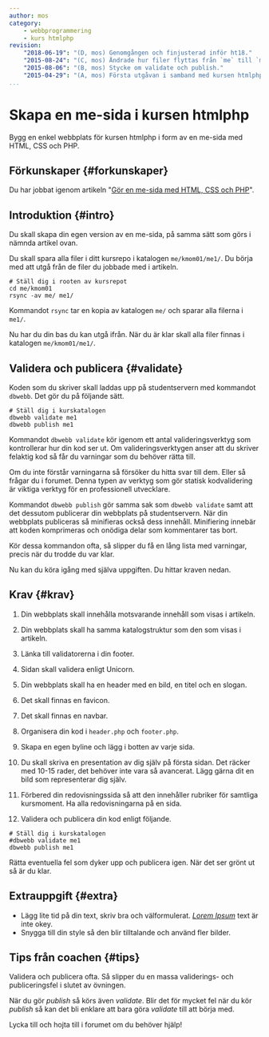 ```yaml
---
author: mos
category:
    - webbprogrammering
    - kurs htmlphp
revision:
    "2018-06-19": "(D, mos) Genomgången och finjusterad inför ht18."
    "2015-08-24": "(C, mos) Ändrade hur filer flyttas från `me` till `me1`."
    "2015-08-06": "(B, mos) Stycke om validate och publish."
    "2015-04-29": "(A, mos) Första utgåvan i samband med kursen htmlphp v2."
...
```

Skapa en me-sida i kursen htmlphp
==================================

Bygg en enkel webbplats för kursen htmlphp i form av en me-sida med HTML, CSS och PHP.

<!--more-->



Förkunskaper {#forkunskaper}
-----------------------

Du har jobbat igenom artikeln "[Gör en me-sida med HTML, CSS och PHP](kunskap/skapa-en-webbsida-med-html-css-och-php)".



Introduktion {#intro}
-----------------------

Du skall skapa din egen version av en me-sida, på samma sätt som görs i nämnda artikel ovan.

Du skall spara alla filer i ditt kursrepo i katalogen `me/kmom01/me1/`. Du börja med att utgå från de filer du jobbade med i artikeln.

```text
# Ställ dig i rooten av kursrepot
cd me/kmom01
rsync -av me/ me1/
```

Kommandot `rsync` tar en kopia av katalogen `me/` och sparar alla filerna i `me1/`.

Nu har du din bas du kan utgå ifrån. När du är klar skall alla filer finnas i katalogen `me/kmom01/me1/`.



Validera och publicera {#validate}
-----------------------

Koden som du skriver skall laddas upp på studentservern med kommandot `dbwebb`. Det gör du på följande sätt.

```text
# Ställ dig i kurskatalogen
dbwebb validate me1
dbwebb publish me1
```

Kommandot `dbwebb validate` kör igenom ett antal valideringsverktyg som kontrollerar hur din kod ser ut. Om valideringsverktygen anser att du skriver felaktig kod så får du varningar som du behöver rätta till.

Om du inte förstår varningarna så försöker du hitta svar till dem. Eller så frågar du i forumet. Denna typen av verktyg som gör statisk kodvalidering är viktiga verktyg för en professionell utvecklare.

Kommandot `dbwebb publish` gör samma sak som `dbwebb validate` samt att det dessutom publicerar din webbplats på studentservern. När din webbplats publiceras så minifieras också dess innehåll. Minifiering innebär att koden komprimeras och onödiga delar som kommentarer tas bort.

Kör dessa kommandon ofta, så slipper du få en lång lista med varningar, precis när du trodde du var klar. 

Nu kan du köra igång med själva uppgiften. Du hittar kraven nedan.



Krav {#krav}
-----------------------

1. Din webbplats skall innehålla motsvarande innehåll som visas i artikeln.

2. Din webbplats skall ha samma katalogstruktur som den som visas i artikeln.

3. Länka till validatorerna i din footer.

4. Sidan skall validera enligt Unicorn.

5. Din webbplats skall ha en header med en bild, en titel och en slogan.

6. Det skall finnas en favicon.

7. Det skall finnas en navbar.

8. Organisera din kod i `header.php` och `footer.php`.

9. Skapa en egen byline och lägg i botten av varje sida.

10. Du skall skriva en presentation av dig själv på första sidan. Det räcker med 10-15 rader, det behöver inte vara så avancerat. Lägg gärna dit en bild som representerar dig själv.

11. Förbered din redovisningssida så att den innehåller rubriker för samtliga kursmoment. Ha alla redovisningarna på en sida.

12. Validera och publicera din kod enligt följande.

```text
# Ställ dig i kurskatalogen
#dbwebb validate me1
dbwebb publish me1
```

Rätta eventuella fel som dyker upp och publicera igen. När det ser grönt ut så är du klar. 



Extrauppgift {#extra}
-----------------------

* Lägg lite tid på din text, skriv bra och välformulerat. [*Lorem Ipsum*](https://sv.wikipedia.org/wiki/Lorem_ipsum) text är inte okey.
* Snygga till din style så den blir tilltalande och använd fler bilder.



Tips från coachen {#tips}
-----------------------

Validera och publicera ofta. Så slipper du en massa validerings- och publiceringsfel i slutet av övningen.

När du gör *publish* så körs även *validate*. Blir det för mycket fel när du kör *publish* så kan det bli enklare att bara göra *validate* till att börja med.

Lycka till och hojta till i forumet om du behöver hjälp!

